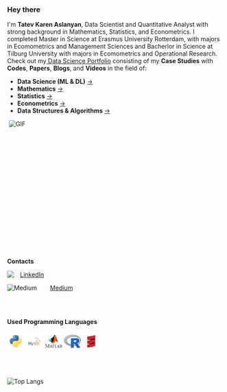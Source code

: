 
### Hey there
I'm **Tatev Karen Aslanyan**, Data Scientist and Quantitative Analyst with strong background in Mathematics, Statistics, and Econometrics. I completed Master in Science at Erasmus University Rotterdam, with majors in Ecomometrics and Management Sciences and Bacherlor in Science at Tilburg University with majors in Ecomometrics and Operational Research. <br>
Check out my<a href="https://github.com/TatevKaren/TatevKaren-data-science-portfolio"> Data Science Portfolio</a> consisting of my **Case Studies** with **Codes**, **Papers**, **Blogs**, and **Videos** in the field of:

- **Data Science (ML & DL)** <a href="https://github.com/TatevKaren/data-science-popular-algorithms"> -> <a> 
- **Mathematics** <a href="https://github.com/TatevKaren/mathematics-statistics-for-data-science"> -> <a> 
- **Statistics** <a href="https://github.com/TatevKaren/mathematics-statistics-for-data-science/blob/main/Deriving%20Expectation%20and%20Variances%20of%20Densities/README.MD"> -> <a>
- **Econometrics** <a href="https://github.com/TatevKaren/econometric-algorithms"> -> <a>
- **Data Structures & Algorithms** <a href= "https://github.com/TatevKaren/DataStructuresAlgorithmsCourse"> -> <a>


<img align="right" alt="GIF" src="https://cdn.dribbble.com/users/2344801/screenshots/4774578/alphatestersanimation2.gif?raw=true" width="500" height="320"/>
<br>

**Contacts**
 
<img align="left"  width="30px" src="https://cdn2.iconfinder.com/data/icons/social-media-icons-23/800/linkedin-512.png"/> <a href="https://www.linkedin.com/in/tatev-karen-aslanyan/">LinkedIn</a> 
 <br>

<img align="left" alt="Medium" width="100px" src="https://miro.medium.com/max/8976/1*Ra88BZ-CSTovFS2ZSURBgg.png"/> <a href="https://tatev-aslanyan.medium.com/">Medium</a>

<br>
<br>

**Used Programming Languages**  
<br>
<code><img height="40" src="https://raw.githubusercontent.com/github/explore/80688e429a7d4ef2fca1e82350fe8e3517d3494d/topics/python/python.png"></code>
<code><img height="40" src="https://raw.githubusercontent.com/github/explore/80688e429a7d4ef2fca1e82350fe8e3517d3494d/topics/mysql/mysql.png"></code>
<code><img height="40" src="https://raw.githubusercontent.com/github/explore/80688e429a7d4ef2fca1e82350fe8e3517d3494d/topics/matlab/matlab.png"></code>
<code><img height="40" src="https://raw.githubusercontent.com/github/explore/80688e429a7d4ef2fca1e82350fe8e3517d3494d/topics/r/r.png"></code>
<code><img height="40" src="https://raw.githubusercontent.com/github/explore/80688e429a7d4ef2fca1e82350fe8e3517d3494d/topics/scala/scala.png"></code>

<br>
<br>

![Top Langs](https://github-readme-stats.vercel.app/api/top-langs/?username=TatevKaren)





